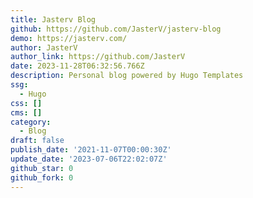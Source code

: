 ```yaml
---
title: Jasterv Blog
github: https://github.com/JasterV/jasterv-blog
demo: https://jasterv.com/
author: JasterV
author_link: https://github.com/JasterV
date: 2023-11-28T06:32:56.766Z
description: Personal blog powered by Hugo Templates
ssg:
  - Hugo
css: []
cms: []
category:
  - Blog
draft: false
publish_date: '2021-11-07T00:00:30Z'
update_date: '2023-07-06T22:02:07Z'
github_star: 0
github_fork: 0
---
```

